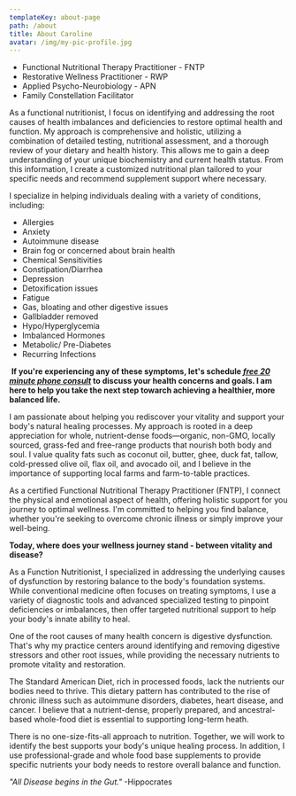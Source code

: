 ```yaml
---
templateKey: about-page
path: /about
title: About Caroline
avatar: /img/my-pic-profile.jpg
---
```

* Functional Nutritional Therapy Practitioner - FNTP
* Restorative Wellness Practitioner - RWP
* Applied Psycho-Neurobiology - APN
* Family Constellation Facilitator
          

As a functional nutritionist, I focus on identifying and addressing the root causes of health imbalances and deficiencies to restore optimal health and function.  My approach is comprehensive and holistic, utilizing a combination of detailed testing, nutritional assessment, and a thorough review of your dietary and health history.  This allows me to gain a deep understanding of your unique biochemistry and current health status.  From this information, I create a customized nutritional plan tailored to your specific needs and recommend supplement support where necessary.

I specialize in helping individuals dealing with a variety of conditions, including:

* Allergies
* Anxiety
* Autoimmune disease
* Brain fog or concerned about brain health
* Chemical Sensitivities
* Constipation/Diarrhea
* Depression
* Detoxification issues
* Fatigue
* Gas, bloating and other digestive issues
* Gallbladder removed
* Hypo/Hyperglycemia
* Imbalanced Hormones
* Metabolic/ Pre-Diabetes
* Recurring Infections

​
**If you're experiencing any of these symptoms, let's schedule *[free 20 minute phone consult](/services)* to discuss your health concerns and goals.  I am here to help you take the next step towarch achieving a healthier, more balanced life.**

I am passionate about helping you rediscover your vitality and support your body's natural healing processes.  My approach is rooted in a deep appreciation for whole, nutrient-dense foods—organic, non-GMO, locally sourced, grass-fed and free-range products that nourish both body and soul.  I value quality fats such as coconut oil, butter, ghee, duck fat, tallow, cold-pressed olive oil, flax oil, and avocado oil, and I believe in the importance of supporting local farms and farm-to-table practices.

As a certified Functional Nutritional Therapy Practitioner (FNTP), I connect the physical and emotional aspect of health, offering holistic support for you journey to optimal wellness. I'm committed to helping you find balance, whether you're seeking to overcome chronic illness or simply improve your well-being.

**T﻿oday, where does your wellness journey stand - between vitality and disease?**

As a Function Nutritionist, I specialized in addressing the underlying causes of dysfunction by restoring balance to the body's foundation systems.  While conventional medicine often focuses on treating symptoms, I use a variety of diagnostic tools and advanced specialized testing to pinpoint deficiencies or imbalances, then offer targeted nutritional support to help your body's innate ability to heal.

One of the root causes of many health concern is digestive dysfunction.  That's why my practice centers around identifying and removing digestive stressors and other root issues, while providing the necessary nutrients to promote vitality and restoration.

The Standard American Diet, rich in processed foods, lack the nutrients our bodies need to thrive.  This dietary pattern has contributed to the rise of chronic illness such as autoimmune disorders, diabetes, heart disease, and cancer.  I believe that a nutrient-dense, properly prepared, and ancestral-based whole-food diet is essential to supporting long-term heath.

There is no one-size-fits-all approach to nutrition.  Together, we will work to identify the best supports your body's unique healing process.  In addition, I use professional-grade and whole food base supplements to provide specific nutrients your body needs to restore overall balance and function.

*​"All Disease begins in the Gut."* -Hippocrates